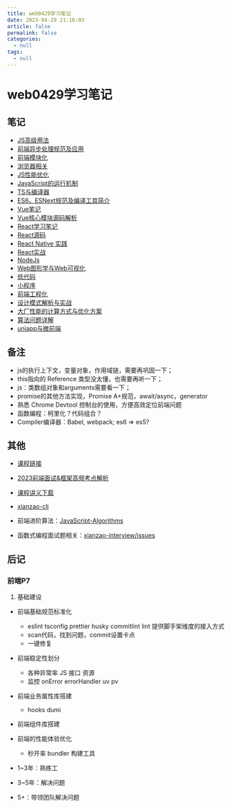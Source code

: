 ```yaml
---
title: web0429学习笔记
date: 2023-04-29 21:16:03
article: false
permalink: false
categories: 
  - null
tags: 
  - null
---
```



# web0429学习笔记


## 笔记

- [JS高级用法](./01.html)
- [前端异步处理规范及应用](./02.html)
- [前端模块化](./03.html)
- [浏览器相关](./04.html)
- [JS性能优化](./05.html)
- [JavaScript的运行机制](./06.html)
- [TS与编译器](./07.html)
- [ES6、ESNext规范及编译工具简介](./08.html)
- [Vue笔记](./09.html)
- [Vue核心模块源码解析](./10.html)
- [React学习笔记](./11.html)
- [React源码](./12.html)
- [React Native 实践](./13.html)
- [React实战](./14.html)
- [NodeJs](./15.html)
- [Web图形学与Web可视化](./16.html)
- [低代码](./17.html)
- [小程序](./18.html)
- [前端工程化](./19.html)
- [设计模式解析与实战](./20.html)
- [大厂性能的计算方式与优化方案](./21.html)
- [算法问题详解](./22.html)
- [uniapp与微前端](./23.html)

## 备注

- js的执行上下文，变量对象，作用域链，需要再巩固一下；
- this指向的 Reference 类型没太懂，也需要再听一下；
- js：类数组对象和arguments需要看一下；
- promise的其他方法实现，Promise A+规范，await/async，generator
- 熟悉 Chrome Devtool 控制台的使用，方便高效定位前端问题
- 函数编程：柯里化？代码组合？
- Compiler编译器：Babel, webpack; es6 => es5?



## 其他

- [课程链接](https://per.h5.xeknow.com/sl/4EaDpC)
<!-- 密码：zhaowa888 -->

- [2023前端面试&框架高频考点解析](https://www.yuque.com/lpldplws/web/uuss7rkipi810f92)
<!-- sr3k -->

- [课程讲义下载](https://vgbixa7nr9.feishu.cn/drive/folder/fldcnIqkiBFoMEkG8sZCc86lyzc)

- [xianzao-cli](https://github.com/xianzao/xianzao-cli)

- 前端进阶算法：[JavaScript-Algorithms](https://github.com/sisterAn/JavaScript-Algorithms)

- 函数式编程面试题相关：[xianzao-interview/issues](https://github.com/xianzao/xianzao-interview/issues)














## 后记

### 前端P7

1. 基础建设

- 前端基础规范标准化
  - eslint tsconfig prettier husky commitlint lint 提供脚手架维度的接入方式
  - scan代码，找到问题，commit设置卡点
  - 一键修复

- 前端稳定性划分
  - 各种异常率 JS 接口 资源
  - 监控 onError errorHandler uv pv

- 前端业务属性库搭建
  - hooks dumi

- 前端组件库搭建

- 前端的性能体验优化
  - 秒开率 bundler 构建工具



- 1~3年：熟练工
- 3~5年：解决问题
- 5+：带领团队解决问题